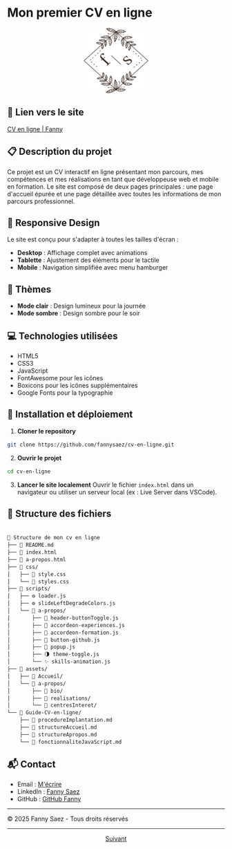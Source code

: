 
# Mon premier CV en ligne

<p align="center">
  <img src="./assets/Accueil/logo-initiale.jpg" width="150" height="150" alt="Logo">
</p>

## 🔗 Lien vers le site
[CV en ligne | Fanny](https://fannysaez.github.io/cv-en-ligne/)

## 📋 Description du projet
Ce projet est un CV interactif en ligne présentant mon parcours, mes compétences et mes réalisations en tant que développeuse web et mobile en formation. Le site est composé de deux pages principales : une page d'accueil épurée et une page détaillée avec toutes les informations de mon parcours professionnel.

## 📱 Responsive Design
Le site est conçu pour s'adapter à toutes les tailles d'écran :
- **Desktop** : Affichage complet avec animations
- **Tablette** : Ajustement des éléments pour le tactile
- **Mobile** : Navigation simplifiée avec menu hamburger

## 🎨 Thèmes
- **Mode clair** : Design lumineux pour la journée
- **Mode sombre** : Design sombre pour le soir

## 💻 Technologies utilisées
- HTML5
- CSS3
- JavaScript
- FontAwesome pour les icônes
- Boxicons pour les icônes supplémentaires
- Google Fonts pour la typographie

## 🚀 Installation et déploiement

1. **Cloner le repository**
```bash
git clone https://github.com/fannysaez/cv-en-ligne.git
```
2. **Ouvrir le projet**
```bash
cd cv-en-ligne
```
3. **Lancer le site localement**
Ouvrir le fichier `index.html` dans un navigateur ou utiliser un serveur local (ex : Live Server dans VSCode).

## 📂 Structure des fichiers

```bash

📁 Structure de mon cv en ligne
├── 📝 README.md
├── 📝 index.html
├── 📝 a-propos.html
├── 📁 css/
│   ├── 🎨 style.css
│   └── 🎨 styles.css
├── 📁 scripts/
│   ├── ⚙️ loader.js
│   ├── ⚙️ slideLeftDegradeColors.js
│   └── 📁 a-propos/
│       ├── 🔧 header-buttonToggle.js
│       ├── 🔧 accordeon-experiences.js
│       ├── 🔧 accordeon-formation.js
│       ├── 🔧 button-github.js
│       ├── 🔧 popup.js
│       ├── 🌗 theme-toggle.js
│       └── ✨ skills-animation.js
├── 📁 assets/
│   ├── 📁 Accueil/
│   └── 📁 a-propos/
│       ├── 📂 bio/
│       ├── 📂 realisations/
│       └── 📂 centresInteret/
└── 📁 Guide-CV-en-ligne/
    ├── 📄 procedureImplantation.md
    ├── 📄 structureAccueil.md
    ├── 📄 structureApropos.md
    └── 📄 fonctionnaliteJavaScript.md
```

## 📬 Contact
- Email : [M'écrire](fanny.saez.0486@gmail.com)
- LinkedIn : [Fanny Saez](https://www.linkedin.com/in/fannysaez)
- GitHub : [GitHub Fanny](https://github.com/fannysaez)

---

© 2025 Fanny Saez - Tous droits réservés

---
<p align="center">
  <a href="Guide-CV-en-ligne/procedureImplantation.md">Suivant</a>
</p>